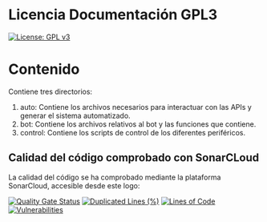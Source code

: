 # Licencia Documentación GPL3 
[![License: GPL v3](https://img.shields.io/badge/License-GPLv3-blue.svg)](https://www.gnu.org/licenses/gpl-3.0) 

# Contenido 
Contiene tres directorios:
1.  auto: Contiene los archivos necesarios para interactuar con las APIs y generar el sistema automatizado.
2.  bot: Contiene los archivos relativos al bot y las funciones que contiene.
3.  control: Contiene los scripts de control de los diferentes periféricos.

## Calidad del código comprobado con SonarCLoud
La calidad del código se ha comprobado mediante la plataforma SonarCloud, accesible desde este logo:  

[![Quality Gate Status](https://sonarcloud.io/api/project_badges/measure?project=davidelinformatico_TFG&metric=alert_status)](https://sonarcloud.io/dashboard?id=davidelinformatico_TFG)
[![Duplicated Lines (%)](https://sonarcloud.io/api/project_badges/measure?project=davidelinformatico_TFG&metric=duplicated_lines_density)](https://sonarcloud.io/dashboard?id=davidelinformatico_TFG) [![Lines of Code](https://sonarcloud.io/api/project_badges/measure?project=davidelinformatico_TFG&metric=ncloc)](https://sonarcloud.io/dashboard?id=davidelinformatico_TFG)  [![Vulnerabilities](https://sonarcloud.io/api/project_badges/measure?project=davidelinformatico_TFG&metric=vulnerabilities)](https://sonarcloud.io/dashboard?id=davidelinformatico_TFG)


